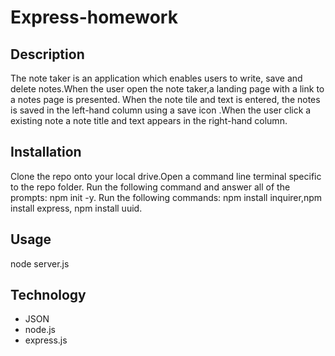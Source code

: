 # Express-homework
## Description
The note taker is an application which enables users to write, save and delete notes.When the user open the note taker,a landing page with a link to a notes page is presented. When the note tile and text is entered, the notes is saved in the left-hand column using a save icon .When the user click a existing note a note title and text appears in the right-hand column.
## Installation
Clone the repo onto your local drive.Open a command line terminal specific to the repo folder.
Run the following command and answer all of the prompts: npm init -y.
Run the following commands: npm install inquirer,npm install express, npm install uuid.
## Usage
node server.js
## Technology
* JSON
* node.js
* express.js

